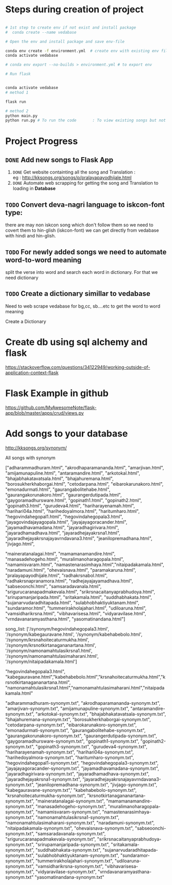 
# Steps during creation of project  
```sh

# 1st step to create env if not exist and install package
#  conda create --name vedabase  

# Open the env and install package and save env-file

conda env create -f environment.yml  # create env with existing env file
conda activate vedabase

# conda env export --no-builds > environment.yml # to export env 

# Run flask 


conda activate vedabase
# method 1

flask run

# method 2
python main.py
python run.py # To run the code       : To view existing songs but not for adding new songs


```
# Project Progress
## `DONE` Add new songs to Flask App

1. `DONE` Get website containting all the song and Translation :  
eg : http://kksongs.org/songs/p/pralayapayodhijale.html 
2. `DONE` Automate web scrapping  for getting the song and Translation to loading in **Database**

## `TODO` Convert deva-nagri language to iskcon-font type:
there are may non iskcon song which don't follow them so we need to covert them to hin-glish (iskcon-font)
 we can get directly from vedabase with hindi and hin-glish.

## `TODO` For newly added songs we need to automate word-to-word meaning
split the verse into word and search each word in dictionary. For that we need dictionary


## `TODO` Create a dictionary simillar to vedabase
Need to web scrape vedabase for bg,cc, sb....etc to get the word to word meaning 

Create a Dictionary 




# Create db using sql alchemy and flask 

https://stackoverflow.com/questions/34122949/working-outside-of-application-context-flask


# Flask Example in github
https://github.com/MyAwesomeNote/flask-app/blob/master/apps/crud/views.py




# Add songs to your database 
http://kksongs.org/synonym/


All songs with synonym

["adharammadhuram.html", "akrodhaparamananda.html", "amarjivan.html", "amijamunapuline.html", "antaramandire.html", "arkotokal.html", "bhajabhakatavatsala.html", 
"bhajahuremana.html", "borosukherkhaborgai.html",
"cetodarpana.html", 
"eibarokarunakoro.html", "emonadurmati.html", 
"gaurangabolitehabe.html", "gaurangakorunakoro.html", "gaurangerdutipada.html", "gaygoramadhursware.html", "gopinath1.html", "gopinath2.html", "gopinath3.html", "gurudeva4.html",
"hariharayenamah.html", "harihari04a.html", "harihedoyalmora.html", "haritumharo.html", "hegovindahegopal1.html", "hegovindahegopala3.html", "jayagovindajayagopala.html", "jayajayagoracander.html", "jayamadhavamadana.html", "jayaradhagirivara.html", "jayaradhamadhava.html", "jayaradhejayakrsna1.html", "jayaradhejayakrsnajayavrndavana3.html", "jeanilopremadhana.html", "jivjago.html", 

"maineratanalagai.html", "mamamanamandire.html", "manasadehogeho.html", "muralimanoharagopala.html", 
"namamisvaram.html", "namastenarasimhaya.html","nitaipadakamala.html", "naradamuni.html", 
"ohevaisnava.html", 
"paramakaruna.html", "pralayapayodhijale.html", 
"radhakrsnabol.html", "radhakrsnapranamora.html", "radhejayajayamadhava.html", 
"sabseoonchi.html", "samsaradavanala.html", "srigurucaranapadmakevala.html", "srikrsnacaitanyaprabhudoya.html", "srirupamanjaripada.html", "sritakamala.html", "suddhabhakata.html", "sujanarvudaradhitapada.html", "sulabhobhaktiyuktanam.html", "sundaramor.html", "tummerirakholajahari.html",
"udiloaruna.html", 
"vamsidharikrsna.html", "vibhavarisesa.html", "vidyaravilase.html", "vrndavanaramyasthana.html", 
"yasomatinandana.html"] 

song_list:  ['/synonym/hegovindahegopala3.html', '/synonym/kabegauravane.html', '/synonym/kabehabebolo.html', '/synonym/krsnahoitecaturmukha.html', '/synonym/krsnotkirtanagananartana.html', '/synonym/namonamahtulasikrsna1.html', '/synonym/namonamahtulasimaharani.html', '/synonym/nitaipadakamala.html']

"hegovindahegopala3.html",
"kabegauravane.html","kabehabebolo.html","krsnahoitecaturmukha.html","krsnotkirtanagananartana.html",
"namonamahtulasikrsna1.html","namonamahtulasimaharani.html","nitaipadakamala.html"



"adharammadhuram-synonym.txt",
"akrodhaparamananda-synonym.txt",
"amarjivan-synonym.txt",
"amijamunapuline-synonym.txt",
"antaramandire-synonym.txt",
"arkotokal-synonym.txt",
"bhajabhakatavatsala-synonym.txt",
"bhajahuremana-synonym.txt",
"borosukherkhaborgai-synonym.txt",
"cetodarpana-synonym.txt",
"eibarokarunakoro-synonym.txt",
"emonadurmati-synonym.txt",
"gaurangabolitehabe-synonym.txt",
"gaurangakorunakoro-synonym.txt",
"gaurangerdutipada-synonym.txt",
"gaygoramadhursware-synonym.txt",
"gopinath1-synonym.txt",
"gopinath2-synonym.txt",
"gopinath3-synonym.txt",
"gurudeva4-synonym.txt",
"hariharayenamah-synonym.txt",
"harihari04a-synonym.txt",
"harihedoyalmora-synonym.txt",
"haritumharo-synonym.txt",
"hegovindahegopal1-synonym.txt",
"hegovindahegopala3-synonym.txt",
"jayajayagoracander-synonym.txt",
"jayamadhavamadana-synonym.txt",
"jayaradhagirivara-synonym.txt",
"jayaradhamadhava-synonym.txt",
"jayaradhejayakrsna1-synonym.txt",
"jayaradhejayakrsnajayavrndavana3-synonym.txt",
"jeanilopremadhana-synonym.txt",
"jivjago-synonym.txt",
"kabegauravane-synonym.txt",'
"kabehabebolo-synonym.txt",
"krsnahoitecaturmukha-synonym.txt",
"krsnotkirtanagananartana-synonym.txt",
"maineratanalagai-synonym.txt",
"mamamanamandire-synonym.txt",
"manasadehogeho-synonym.txt",
"muralimanoharagopala-synonym.txt",
"namamisvaram-synonym.txt",
"namastenarasimhaya-synonym.txt",
"namonamahtulasikrsna1-synonym.txt",
"namonamahtulasimaharani-synonym.txt",
"naradamuni-synonym.txt",
"nitaipadakamala-synonym.txt",
"ohevaisnava-synonym.txt",
"sabseoonchi-synonym.txt",
"samsaradavanala-synonym.txt",
"srigurucaranapadmakevala-synonym.txt",
"srikrsnacaitanyaprabhudoya-synonym.txt",
"srirupamanjaripada-synonym.txt",
"sritakamala-synonym.txt",
"suddhabhakata-synonym.txt",
"sujanarvudaradhitapada-synonym.txt",
"sulabhobhaktiyuktanam-synonym.txt",
"sundaramor-synonym.txt",
"tummerirakholajahari-synonym.txt",
"udiloaruna-synonym.txt",
"vamsidharikrsna-synonym.txt",
"vibhavarisesa-synonym.txt",
"vidyaravilase-synonym.txt",
"vrndavanaramyasthana-synonym.txt"
"yasomatinandana-synonym.txt"